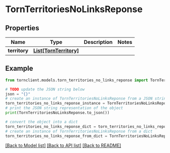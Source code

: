 # TornTerritoriesNoLinksReponse


## Properties

Name | Type | Description | Notes
------------ | ------------- | ------------- | -------------
**territory** | [**List[TornTerritory]**](TornTerritory.md) |  | 

## Example

```python
from tornclient.models.torn_territories_no_links_reponse import TornTerritoriesNoLinksReponse

# TODO update the JSON string below
json = "{}"
# create an instance of TornTerritoriesNoLinksReponse from a JSON string
torn_territories_no_links_reponse_instance = TornTerritoriesNoLinksReponse.from_json(json)
# print the JSON string representation of the object
print(TornTerritoriesNoLinksReponse.to_json())

# convert the object into a dict
torn_territories_no_links_reponse_dict = torn_territories_no_links_reponse_instance.to_dict()
# create an instance of TornTerritoriesNoLinksReponse from a dict
torn_territories_no_links_reponse_from_dict = TornTerritoriesNoLinksReponse.from_dict(torn_territories_no_links_reponse_dict)
```
[[Back to Model list]](../README.md#documentation-for-models) [[Back to API list]](../README.md#documentation-for-api-endpoints) [[Back to README]](../README.md)


